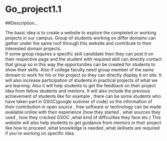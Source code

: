 # Go_project1.1
##Description...

The basic idea is to create a website to explore the completed or working projects in our campus. 
 Group of students working on differ domains can gather under the same roof through this website and contribute to their interested domain projects.  
 If some group requires a specific skill candidate then they can post it on their respective page and the student with required skill can directly 
 contact that group so in this way the opportunities can be created for students to show their skills.
 Also if college faculty need group member of the same domain to work for his or her project so they can directly display it on site. It will also 
increase participation of students in practical projects of what we are learning. Also it will help students to get the feedback on their project 
idea from fellow students and mentors.
It will also include the previous achievement of students like for example , there can be some students who have taken part in GSOC(google summer of code)
so the information of their contribution in open source , free software or technology can be made available online with their experience 
(how they started , what sources they used , how they cracked GSOC ,what kind of difficulties they face etc.) This website will also help students to get guidance 
from mentors in their project like how to proceed ,what knowledge is needed ,what skillsets are required if you're working on specific idea
